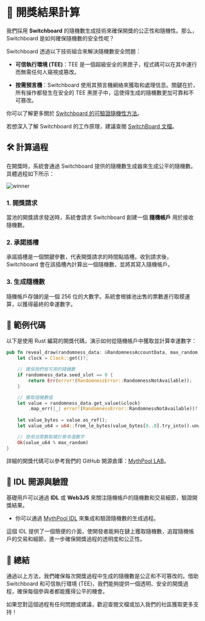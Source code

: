 # 🎰 開獎結果計算

我們採用 **Switchboard** 的隨機數生成技術來確保開獎的公正性和隨機性。那么，Switchboard 是如何確保隨機數的安全性呢？

Switchboard 透過以下技術組合來解決隨機數安全問題：

- **可信執行環境 (TEE)**：TEE 是一個超級安全的黑匣子，程式碼可以在其中運行而無需任何人窺視或篡改。
  
- **按需預言機**：Switchboard 使用其預言機網絡來獲取和處理信息。關鍵在於，所有操作都發生在安全的 TEE 黑匣子中，這使得生成的隨機數更加可靠和不可篡改。

你可以了解更多關於 [Switchboard 的可驗證隨機性方法](https://docs.switchboard.xyz/product-documentation/randomness/switchboards-approach-to-verifiable-randomness)。

若想深入了解 Switchboard 的工作原理，建議查閱 [SwitchBoard 文檔](https://docs.switchboard.xyz/)。

## 🛠️ 計算過程

在開獎時，系統會通過 Switchboard 提供的隨機數生成器來生成公平的隨機數。具體過程如下所示：

![winner](/winner.png)

### 1. 開獎請求

當池的開獎請求發送時，系統會請求 Switchboard 創建一個 **隨機帳戶** 用於接收隨機數。

### 2. 承諾插槽

承諾插槽是一個關鍵參數，代表開獎請求的時間點插槽。收到請求後，Switchboard 會在該插槽內計算出一個隨機數，並將其寫入隨機帳戶。

### 3. 生成隨機數

隨機帳戶存儲的是一個 256 位的大數字。系統會根據池出售的票數進行取模運算，以獲得最終的幸運數字。

## 📝 範例代碼

以下是使用 Rust 編寫的開獎代碼，演示如何從隨機帳戶中獲取並計算幸運數字：

```rust
pub fn reveal_draw(randomness_data: &RandomnessAccountData, max_random: u64) -> Result<u64> {
    let clock = Clock::get()?;

    // 確保我們有可用的隨機數
    if randomness_data.seed_slot == 0 {
        return Err(error!(RandomnessError::RandomnessNotAvailable));
    }

    // 獲取隨機數值
    let value = randomness_data.get_value(&clock)
        .map_err(|_| error!(RandomnessError::RandomnessNotAvailable))?;
    
    let value_bytes = value.as_ref();
    let value_u64 = u64::from_le_bytes(value_bytes[0..8].try_into().unwrap());

    // 使用池票數取模計算幸運數字
    Ok(value_u64 % max_random)
}
```

詳細的開獎代碼可以參考我們的 GitHub 開源倉庫：[MythPool LAB](https://www.github.com/mythpool/contract)。

## 🔑 IDL 開源與驗證

基礎用戶可以通過 **IDL** 或 **Web3JS** 來關注隨機帳戶的隨機數和交易細節，驗證開獎結果。

- 你可以通過 [MythPool IDL](https://github.com/mythpool/IDL) 來集成和驗證隨機數的生成過程。

這個 IDL 提供了一個簡便的介面，使開發者能夠在鏈上獲取隨機數，追蹤隨機帳戶的交易和細節，進一步確保開獎過程的透明度和公正性。

## 🔑 總結

通過以上方法，我們確保每次開獎過程中生成的隨機數是公正和不可篡改的。借助 Switchboard 和可信執行環境 (TEE)，我們能夠提供一個透明、安全的開獎過程，確保每個參與者都能獲得公平的機會。

如果您對這個過程有任何問題或建議，歡迎查閱文檔或加入我們的社區獲取更多支持！
